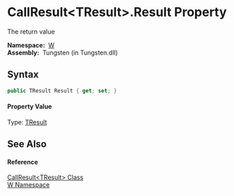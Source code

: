 CallResult&lt;TResult>.Result Property
======================================
  The return value

  **Namespace:**  [W][1]  
  **Assembly:**  Tungsten (in Tungsten.dll)

Syntax
------

```csharp
public TResult Result { get; set; }
```

#### Property Value
Type: [TResult][2]

See Also
--------

#### Reference
[CallResult&lt;TResult> Class][2]  
[W Namespace][1]  

[1]: ../README.md
[2]: README.md
[3]: ../../_icons/Help.png